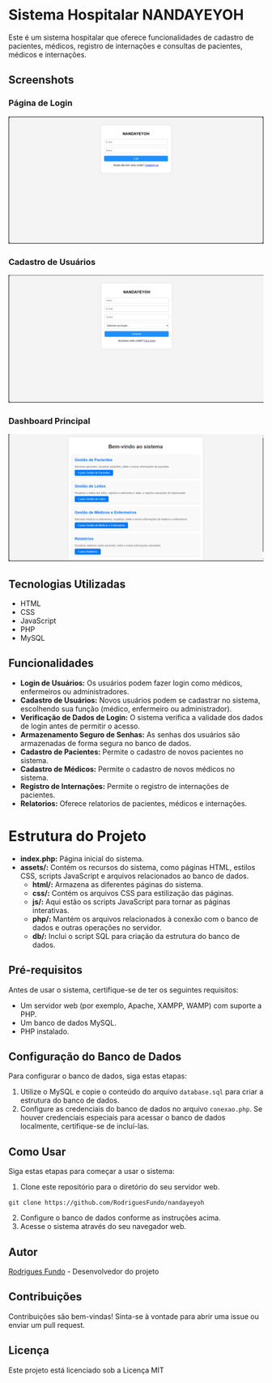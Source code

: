 # Sistema Hospitalar NANDAYEYOH

Este é um sistema hospitalar que oferece funcionalidades de cadastro de pacientes, médicos, registro de internações e consultas de pacientes, médicos e internações.


## Screenshots

### Página de Login
![Página de Login](./assets/img/login.png)


### Cadastro de Usuários
![Cadastro de Usuários](./assets/img/signup.png)


### Dashboard Principal
![Dashboard Principal](./assets/img/home.png)

## Tecnologias Utilizadas

- HTML
- CSS
- JavaScript
- PHP
- MySQL

## Funcionalidades

- **Login de Usuários:** Os usuários podem fazer login como médicos, enfermeiros ou administradores.
- **Cadastro de Usuários:** Novos usuários podem se cadastrar no sistema, escolhendo sua função (médico, enfermeiro ou administrador).
- **Verificação de Dados de Login:** O sistema verifica a validade dos dados de login antes de permitir o acesso.
- **Armazenamento Seguro de Senhas:** As senhas dos usuários são armazenadas de forma segura no banco de dados.
- **Cadastro de Pacientes:** Permite o cadastro de novos pacientes no sistema.
- **Cadastro de Médicos:** Permite o cadastro de novos médicos no sistema.
- **Registro de Internações:** Permite o registro de internações de pacientes.
- **Relatorios:** Oferece relatorios de pacientes, médicos e internações.

# Estrutura do Projeto

- **index.php:** Página inicial do sistema.
- **assets/:** Contém os recursos do sistema, como páginas HTML, estilos CSS, scripts JavaScript e arquivos relacionados ao banco de dados.
  - **html/:** Armazena as diferentes páginas do sistema.
  - **css/:** Contém os arquivos CSS para estilização das páginas.
  - **js/:** Aqui estão os scripts JavaScript para tornar as páginas interativas.
  - **php/:** Mantém os arquivos relacionados à conexão com o banco de dados e outras operações no servidor.
  - **db/:** Inclui o script SQL para criação da estrutura do banco de dados.

## Pré-requisitos

Antes de usar o sistema, certifique-se de ter os seguintes requisitos:

- Um servidor web (por exemplo, Apache, XAMPP, WAMP) com suporte a PHP.
- Um banco de dados MySQL.
- PHP instalado.

## Configuração do Banco de Dados

Para configurar o banco de dados, siga estas etapas:

1. Utilize o MySQL e copie o conteúdo do arquivo `database.sql` para criar a estrutura do banco de dados.
2. Configure as credenciais do banco de dados no arquivo `conexao.php`. Se houver credenciais especiais para acessar o banco de dados localmente, certifique-se de incluí-las.

## Como Usar

Siga estas etapas para começar a usar o sistema:

1. Clone este repositório para o diretório do seu servidor web.

```
git clone https://github.com/RodriguesFundo/nandayeyoh
```

2. Configure o banco de dados conforme as instruções acima.
3. Acesse o sistema através do seu navegador web.

## Autor


[Rodrigues Fundo](https://rodriguesfundo.netlify.app/) - Desenvolvedor do projeto

## Contribuições

Contribuições são bem-vindas! Sinta-se à vontade para abrir uma issue ou enviar um pull request.


## Licença

Este projeto está licenciado sob a Licença MIT
